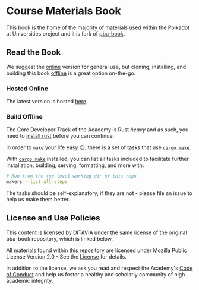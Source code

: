 # Course Materials Book

This book is the home of the majority of materials used within the Polkadot at Universities project and it is fork of [pba-book](https://github.com/Polkadot-Blockchain-Academy/pba-book).

## Read the Book

We suggest the [online](#hosted-online) version for general use, but cloning, installing, and building this book [offline](#build-offline) is a great option on-the-go.

### Hosted Online

The latest version is hosted <a target="_blank" href="http://143.42.125.19:1948/">here</a>

### Build Offline

The Core Developer Track of the Academy is Rust _heavy_ and as such, you need to [install rust](https://www.rust-lang.org/tools/install) before you can continue.

In order to `make` your life easy 😉, there is a set of tasks that use [`cargo make`](https://sagiegurari.github.io/cargo-make/#overview).

With [`cargo make`](https://sagiegurari.github.io/cargo-make/#installation) installed, you can list all tasks included to facilitate further installation, building, serving, formatting, and more with:

```sh
# Run from the top-level working dir of this repo
makers --list-all-steps
```

The tasks should be self-explanatory, if they are not - please file an issue to help us make them better.

## License and Use Policies

This content is licensed by DITAVIA under the same license of the original pba-book repository, which is linked below.

All materials found within this repository are licensed under Mozilla Public License Version 2.0 - See the [License](./LICENSE.md) for details.

In addition to the license, we ask you read and respect the Academy's [Code of Conduct](./CODE-OF-CONDUCT.md) and help us foster a healthy and scholarly community of high academic integrity.

